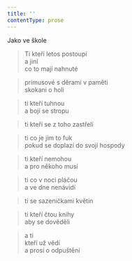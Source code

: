 ```yaml
---
title: ''
contentType: prose
---
```


  

Jako ve škole

> Ti kteří letos postoupí  
> a jiní  
> co to mají nahnuté

> primusové s děrami v paměti  
> skokani o holi

> ti kteří tuhnou  
> a bojí se stropu

> ti kteří se z toho zastřelí

> ti co je jim to fuk  
> pokud se doplazí do svojí hospody

> ti kteří nemohou  
> a pro někoho musí

> ti co v noci pláčou  
> a ve dne nenávidí

> ti se sazeničkami květin

> ti kteří čtou knihy  
> aby se dověděli

> a ti  
> kteří už vědí  
> a prosí o odpuštění
